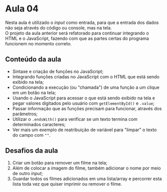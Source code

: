 # Aula 04  
  
Nesta aula é utilizado o *input* como entrada, para que a entrada dos dados não seja através do código ou console, mas na tela.  
O projeto da aula anterior será refatorado para continuar integrando o HTML e o JavaScript, fazendo com que as partes certas do programa funcionem no momento correto.  

## Conteúdo da aula  
  
- Sintaxe e criação de funções no JavaScript;  
- Integrando funções criadas no JavaScript com o HTML que está sendo exibido na tela;
- Condicionando a execução (ou "chamada") de uma função a um clique em um botão na tela;  
- Usando o JavaScript para acessar o que está sendo exibido na tela e pegar valores digitados pelo usuário com `getElementById()` e `.value`;  
- Passar informação que as funções precisam para funcionar, através dos parâmetros;  
- Utilizar o `.endsWith()` para verificar se um texto termina com determinados caracteres;  
- Ver mais um exemplo de reatribuição de variável para "limpar" o texto do campo com `""`.  

## Desafios da aula  
  
1. Criar um botão para remover um filme na tela;  
2. Além de colocar a imagem do filme, também adicionar o nome por meio de outro *input*;  
3. Guardar todos os filmes adicionados em uma lista/array e percorrer esta lista toda vez que quiser imprimir ou remover o filme.
  